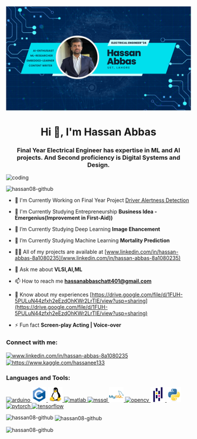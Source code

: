 ![logo](https://github.com/hassan08-github/hassan08-github/blob/main/Hassan_Abbas.png)
<h1 align="center">Hi 👋, I'm Hassan Abbas</h1>
<h3 align="center">Final Year Electrical Engineer has expertise in ML and AI projects. And Second proficiency is Digital Systems and Design.</h3>
<img align "right" alt="coding"width="400"src="https://www.youtube.com/redirect?event=video_description&redir_token=QUFFLUhqbTBUTEgzdUtuOWQ5Um9Sd0RDSWxuQVlaZWhmUXxBQ3Jtc0ttZ3NDVjNKNnp0NHZFUW56eEUzdmFLR3dWUEk0SjczdXk0MEt1am9tR2RYYTh5RWNhb0pibkpwaE0wOEprNjlHb2dRZDNBZWhMMEw0UjZOUWUzb1RhYWZDRDdLSEx0YXcwQmVKdzlEdFAxdUJZWTRSUQ&q=https%3A%2F%2Fuser-images.githubusercontent.com%2F55389276%2F140866485-8fb1c876-9a8f-4d6a-98dc-08c4981eaf70.gif&v=HD4cnRuSGN0">

<p align="left"> <img src="https://komarev.com/ghpvc/?username=hassan08-github&label=Profile%20views&color=0e75b6&style=flat" alt="hassan08-github" /> </p>

- 🔭 I'm Currently Working on Final Year Project [Driver Alertness Detection](http://fyp.twaseen.com/user.php?id=895)

- 🌱 I'm Currently Studying Entrepreneurship **Business Idea - Emergenius(Improvement in First-Aid))**

- 🔭 I’m Currently Studying Deep Learning **Image Ehancement**

- 🔭 I’m Currently Studying Machine Learning **Mortality Prediction**

- 👨‍💻 All of my projects are available at [www.linkedin.com/in/hassan-abbas-8a1080235](www.linkedin.com/in/hassan-abbas-8a1080235)

- 💬 Ask me about **VLSI,AI,ML**

- 📫 How to reach me **hassanabbaschatt401@gmail.com**

- 📄 Know about my experiences [https://drive.google.com/file/d/1FUH-5PULuN44zfxh2eEzdOhKWr2LrTlE/view?usp=sharing](https://drive.google.com/file/d/1FUH-5PULuN44zfxh2eEzdOhKWr2LrTlE/view?usp=sharing)

- ⚡ Fun fact **Screen-play Acting | Voice-over**

<h3 align="left">Connect with me:</h3>
<p align="left">
<a href="https://linkedin.com/in/www.linkedin.com/in/hassan-abbas-8a1080235" target="blank"><img align="center" src="https://raw.githubusercontent.com/rahuldkjain/github-profile-readme-generator/master/src/images/icons/Social/linked-in-alt.svg" alt="www.linkedin.com/in/hassan-abbas-8a1080235" height="30" width="40" /></a>
<a href="https://kaggle.com/https://www.kaggle.com/hassanee133" target="blank"><img align="center" src="https://raw.githubusercontent.com/rahuldkjain/github-profile-readme-generator/master/src/images/icons/Social/kaggle.svg" alt="https://www.kaggle.com/hassanee133" height="30" width="40" /></a>
</p>

<h3 align="left">Languages and Tools:</h3>
<p align="left"> <a href="https://www.arduino.cc/" target="_blank" rel="noreferrer"> <img src="https://cdn.worldvectorlogo.com/logos/arduino-1.svg" alt="arduino" width="40" height="40"/> </a> <a href="https://www.cprogramming.com/" target="_blank" rel="noreferrer"> <img src="https://raw.githubusercontent.com/devicons/devicon/master/icons/c/c-original.svg" alt="c" width="40" height="40"/> </a> <a href="https://www.linux.org/" target="_blank" rel="noreferrer"> <img src="https://raw.githubusercontent.com/devicons/devicon/master/icons/linux/linux-original.svg" alt="linux" width="40" height="40"/> </a> <a href="https://www.mathworks.com/" target="_blank" rel="noreferrer"> <img src="https://upload.wikimedia.org/wikipedia/commons/2/21/Matlab_Logo.png" alt="matlab" width="40" height="40"/> </a> <a href="https://www.microsoft.com/en-us/sql-server" target="_blank" rel="noreferrer"> <img src="https://www.svgrepo.com/show/303229/microsoft-sql-server-logo.svg" alt="mssql" width="40" height="40"/> </a> <a href="https://www.mysql.com/" target="_blank" rel="noreferrer"> <img src="https://raw.githubusercontent.com/devicons/devicon/master/icons/mysql/mysql-original-wordmark.svg" alt="mysql" width="40" height="40"/> </a> <a href="https://opencv.org/" target="_blank" rel="noreferrer"> <img src="https://www.vectorlogo.zone/logos/opencv/opencv-icon.svg" alt="opencv" width="40" height="40"/> </a> <a href="https://pandas.pydata.org/" target="_blank" rel="noreferrer"> <img src="https://raw.githubusercontent.com/devicons/devicon/2ae2a900d2f041da66e950e4d48052658d850630/icons/pandas/pandas-original.svg" alt="pandas" width="40" height="40"/> </a> <a href="https://www.python.org" target="_blank" rel="noreferrer"> <img src="https://raw.githubusercontent.com/devicons/devicon/master/icons/python/python-original.svg" alt="python" width="40" height="40"/> </a> <a href="https://pytorch.org/" target="_blank" rel="noreferrer"> <img src="https://www.vectorlogo.zone/logos/pytorch/pytorch-icon.svg" alt="pytorch" width="40" height="40"/> </a> <a href="https://www.tensorflow.org" target="_blank" rel="noreferrer"> <img src="https://www.vectorlogo.zone/logos/tensorflow/tensorflow-icon.svg" alt="tensorflow" width="40" height="40"/> </a> </p>

<p><img align="left" src="https://github-readme-stats.vercel.app/api/top-langs?username=hassan08-github&show_icons=true&locale=en&layout=compact" alt="hassan08-github" /></p>

<p>&nbsp;<img align="center" src="https://github-readme-stats.vercel.app/api?username=hassan08-github&show_icons=true&locale=en" alt="hassan08-github" /></p>

<p><img align="center" src="https://github-readme-streak-stats.herokuapp.com/?user=hassan08-github&" alt="hassan08-github" /></p>
